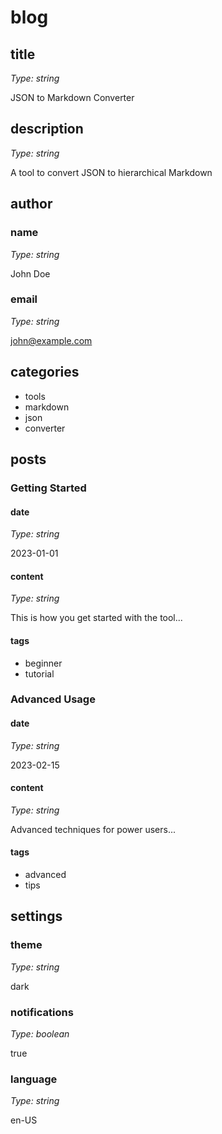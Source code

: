 # blog

## title

*Type: string*

JSON to Markdown Converter

## description

*Type: string*

A tool to convert JSON to hierarchical Markdown

## author

### name

*Type: string*

John Doe

### email

*Type: string*

john@example.com


## categories

- tools
- markdown
- json
- converter

## posts

### Getting Started

#### date

*Type: string*

2023-01-01

#### content

*Type: string*

This is how you get started with the tool...

#### tags

- beginner
- tutorial

### Advanced Usage

#### date

*Type: string*

2023-02-15

#### content

*Type: string*

Advanced techniques for power users...

#### tags

- advanced
- tips


## settings

### theme

*Type: string*

dark

### notifications

*Type: boolean*

true

### language

*Type: string*

en-US


